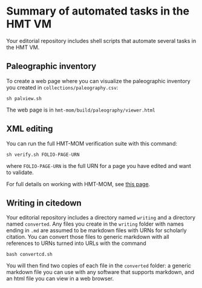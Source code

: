 # Summary of automated tasks in the HMT VM #

Your editorial repository includes shell scripts that automate several tasks in the HMT VM.

## Paleographic inventory ##

To create a web page where you can visualize the paleographic inventory you created in `collections/paleography.csv`:

    sh palview.sh

The web page is in `hmt-mom/build/paleography/viewer.html`


## XML editing ##

You can run the full HMT-MOM verification suite with this command:

    sh verify.sh FOLIO-PAGE-URN

where `FOLIO-PAGE-URN` is the full URN for a page you have edited and want to validate.

For full details on working with HMT-MOM, see [this page](../mom/index.html).


## Writing in citedown ##

Your editorial repository includes a directory named `writing` and a directory named `converted`.  Any files you create in the `writing` folder with names ending in `.md` are assumed to be markdown files with URNs for scholarly citation.    You can convert those files to generic markdown with all references to URNs turned into URLs with the command

    bash convertcd.sh

You will then find two copies of each file in the `converted` folder:  a generic markdown file you can use with any software that supports markdown, and an html file you can view in a web browser.
